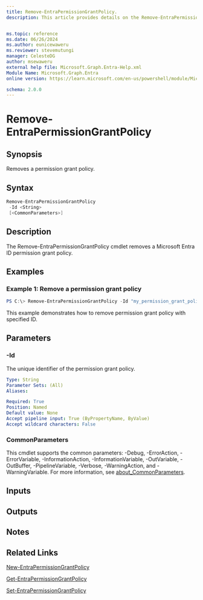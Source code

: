 ```yaml
---
title: Remove-EntraPermissionGrantPolicy.
description: This article provides details on the Remove-EntraPermissionGrantPolicy command.


ms.topic: reference
ms.date: 06/26/2024
ms.author: eunicewaweru
ms.reviewer: stevemutungi
manager: CelesteDG
author: msewaweru
external help file: Microsoft.Graph.Entra-Help.xml
Module Name: Microsoft.Graph.Entra
online version: https://learn.microsoft.com/en-us/powershell/module/Microsoft.Graph.Entra/Remove-EntraPermissionGrantPolicy

schema: 2.0.0
---
```


# Remove-EntraPermissionGrantPolicy

## Synopsis
Removes a permission grant policy.

## Syntax

```powershell
Remove-EntraPermissionGrantPolicy 
 -Id <String>
 [<CommonParameters>]
```

## Description
The Remove-EntraPermissionGrantPolicy cmdlet removes a Microsoft Entra ID permission grant policy.

## Examples

### Example 1: Remove a permission grant policy
```powershell
PS C:\> Remove-EntraPermissionGrantPolicy -Id "my_permission_grant_policy_id"
```
This example demonstrates how to remove permission grant policy with specified ID.

## Parameters

### -Id
The unique identifier of the permission grant policy.

```yaml
Type: String
Parameter Sets: (All)
Aliases:

Required: True
Position: Named
Default value: None
Accept pipeline input: True (ByPropertyName, ByValue)
Accept wildcard characters: False
```

### CommonParameters
This cmdlet supports the common parameters: -Debug, -ErrorAction, -ErrorVariable, -InformationAction, -InformationVariable, -OutVariable, -OutBuffer, -PipelineVariable, -Verbose, -WarningAction, and -WarningVariable. For more information, see [about_CommonParameters](https://go.microsoft.com/fwlink/?LinkID=113216).

## Inputs

## Outputs

## Notes

## Related Links

[New-EntraPermissionGrantPolicy](New-EntraPermissionGrantPolicy.md)

[Get-EntraPermissionGrantPolicy](Get-EntraPermissionGrantPolicy.md)

[Set-EntraPermissionGrantPolicy](Set-EntraPermissionGrantPolicy.md)

